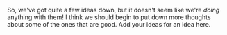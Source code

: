 So, we've got quite a few ideas down, but it doesn't seem like we're 
*doing* anything with them! I think we should begin to put down more
thoughts about some of the ones that are good. Add your ideas for an
idea here.
